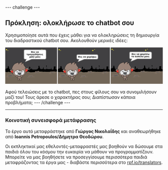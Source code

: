 --- challenge ---

## Πρόκληση: ολοκλήρωσε το chatbot σου

Χρησιμοποίησε αυτά που έχεις μάθει για να ολοκληρώσεις τη δημιουργία του διαδραστικού chatbot σου. Ακολουθούν μερικές ιδέες:

![ChatBot ιδέες](images/chatbot-ideas.png)

Αφού τελειώσεις με το chatbot, πες στους φίλους σου να συνομιλήσουν μαζί του! Τους άρεσε ο χαρακτήρας σου; Διαπίστωσαν κάποια προβλήματα; --- /challenge ---
***
### Κοινοτική συνεισφορά μετάφρασης

Το έργο αυτό μεταφράστηκε από **Γιώργος Νικολαΐδης** και αναθεωρήθηκε από **Ioannis Petropoulos/Δήμητρα Θεοδώρου**. 

Οι εκπληκτικοί μας εθελοντές-μεταφραστές μας βοηθούν να δώσουμε στα παιδιά όλου του κόσμου την ευκαιρία να μάθουν να προγραμματίζουν. Μπορείτε να μας βοηθήσετε να προσεγγίσουμε περισσότερα παιδιά μεταφράζοντας τα έργα μας - διαβάστε περισσότερα στο [rpf.io/translators](https://rpf.io/translators).

